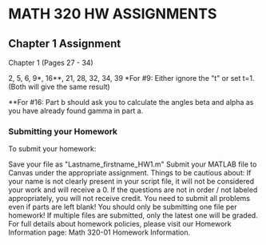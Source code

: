 # MATH 320 HW ASSIGNMENTS

## Chapter 1 Assignment
Chapter 1 (Pages 27 - 34)

2, 5, 6, 9*, 16**, 21, 28, 32, 34, 39
*For #9: Either ignore the "t" or set t=1. (Both will give the same result)

**For #16: Part b should ask you to calculate the angles beta and alpha as you have already found gamma in part a. 

### Submitting your Homework
To submit your homework:

Save your file as "Lastname_firstname_HW1.m"
Submit your MATLAB file to Canvas under the appropriate assignment.
Things to be cautious about:
If your name is not clearly present in your script file, it will not be considered your work and will receive a 0.
If the questions are not in order / not labeled appropriately, you will not receive credit.
You need to submit all problems even if parts are left blank!
You should only be submitting one file per homework! If multiple files are submitted, only the latest one will be graded.
For full details about homework policies, please visit our Homework Information page: Math 320-01 Homework Information.


